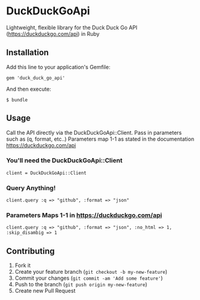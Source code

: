 # DuckDuckGoApi

Lightweight, flexible library for the Duck Duck Go API (https://duckduckgo.com/api) in Ruby 

## Installation

Add this line to your application's Gemfile:

    gem 'duck_duck_go_api'

And then execute:

    $ bundle

## Usage

Call the API directly via the DuckDuckGoApi::Client. Pass in parameters such as (q, format, etc..)
Parameters map 1-1 as stated in the documentation https://duckduckgo.com/api

### You'll need the DuckDuckGoApi::Client
	
	client = DuckDuckGoApi::Client

### Query Anything!

	client.query :q => "github", :format => "json"

### Parameters Maps 1-1 in https://duckduckgo.com/api

	client.query :q => "github", :format => "json", :no_html => 1, :skip_disambig => 1

## Contributing

1. Fork it
2. Create your feature branch (`git checkout -b my-new-feature`)
3. Commit your changes (`git commit -am 'Add some feature'`)
4. Push to the branch (`git push origin my-new-feature`)
5. Create new Pull Request

